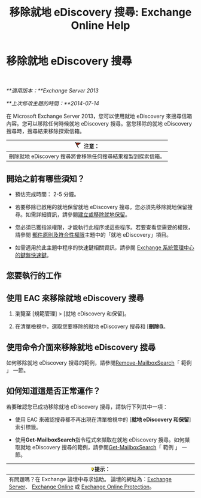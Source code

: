 ﻿---
title: '移除就地 eDiscovery 搜尋: Exchange Online Help'
TOCTitle: 移除就地 eDiscovery 搜尋
ms:assetid: 78461a78-1255-4a26-9d36-c6b8eb82a4f9
ms:mtpsurl: https://technet.microsoft.com/zh-tw/library/Dd298078(v=EXCHG.150)
ms:contentKeyID: 50473557
ms.date: 05/23/2018
mtps_version: v=EXCHG.150
ms.translationtype: MT
---

# 移除就地 eDiscovery 搜尋

 

_**適用版本：**Exchange Server 2013_

_**上次修改主題的時間：**2014-07-14_

在 Microsoft Exchange Server 2013，您可以使用就地 eDiscovery 來搜尋信箱內容。您可以移除任何時候就地 eDiscovery 搜尋。當您移除的就地 eDiscovery 搜尋時，搜尋結果移除探索信箱。

<table>
<thead>
<tr class="header">
<th><img src="images/Dd876857.Caution(EXCHG.150).gif" title="注意" alt="注意" />注意：</th>
</tr>
</thead>
<tbody>
<tr class="odd">
<td>刪除就地 eDiscovery 搜尋將會移除任何搜尋結果複製到探索信箱。</td>
</tr>
</tbody>
</table>


## 開始之前有哪些須知？

  - 預估完成時間： 2-5 分鐘。

  - 若要移除已啟用的就地保留就地 eDiscovery 搜尋，您必須先移除就地保留搜尋。如需詳細資訊，請參閱[建立或移除就地保留](create-or-remove-an-in-place-hold-exchange-2013-help.md)。

  - 您必須已獲指派權限，才能執行此程序或這些程序。若要查看您需要的權限，請參閱 [郵件原則及符合性權限](messaging-policy-and-compliance-permissions-exchange-2013-help.md)主題中的「就地 eDiscovery」項目。

  - 如需適用於此主題中程序的快速鍵相關資訊，請參閱 [Exchange 系統管理中心的鍵盤快速鍵](keyboard-shortcuts-in-the-exchange-admin-center-exchange-online-protection-help.md)。

## 您要執行的工作

## 使用 EAC 來移除就地 eDiscovery 搜尋

1.  瀏覽至 \[規範管理\] \> \[就地 eDiscovery 和保留\]。

2.  在清單檢視中，選取您要移除的就地 eDiscovery 搜尋和 \[**刪除**![刪除圖示](images/JJ651670.14f639f6-61e8-4418-bbfb-0db14de9d2f5(EXCHG.150).gif "刪除圖示")。

## 使用命令介面來移除就地 eDiscovery 搜尋

如何移除就地 eDiscovery 搜尋的範例，請參閱[Remove-MailboxSearch](https://technet.microsoft.com/zh-tw/library/dd298130\(v=exchg.150\))「 範例 」 一節。

## 如何知道這是否正常運作？

若要確認您已成功移除就地 eDiscovery 搜尋，請執行下列其中一項：

  - 使用 EAC 來確認搜尋都不再出現在清單檢視中的 \[**就地 eDiscovery 和保留**\] 索引標籤。

  - 使用**Get-MailboxSearch**指令程式來擷取在就地 eDiscovery 搜尋。如何擷取就地 eDiscovery 搜尋的範例，請參閱[Get-MailboxSearch](https://technet.microsoft.com/zh-tw/library/dd351021\(v=exchg.150\))「 範例 」 一節。

<table>
<thead>
<tr class="header">
<th><img src="images/Bb124558.tip(EXCHG.150).gif" title="提示" alt="提示" />提示：</th>
</tr>
</thead>
<tbody>
<tr class="odd">
<td>有問題嗎？在 Exchange 論壇中尋求協助。 論壇的網址為：<a href="https://go.microsoft.com/fwlink/p/?linkid=60612">Exchange Server</a>、 <a href="https://go.microsoft.com/fwlink/p/?linkid=267542">Exchange Online</a> 或 <a href="https://go.microsoft.com/fwlink/p/?linkid=285351">Exchange Online Protection</a>。</td>
</tr>
</tbody>
</table>

